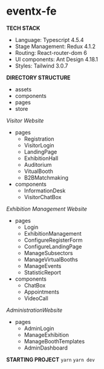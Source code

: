 # eventx-fe

**TECH STACK**
- Language: Typescript 4.5.4
- Stage Management: Redux 4.1.2
- Routing: React-router-dom 6
- UI components: Ant Design 4.18.1
- Styles: Tailwind 3.0.7

**DIRECTORY STRUCTURE**

- assets
- components
- pages
- store

*Visitor Website*
- pages
    - Registration
    - VisitorLogin
    - LandingPage
    - ExhibitionHall
    - Auditorium
    - VitualBooth
    - B2BMatchmaking
- components
    - InformationDesk
    - VisitorChatBox

*Exhibition Management Website*
- pages
    - Login
    - ExhibitionManagement
    - ConfigureRegisterForm
    - ConfigureLandingPage
    - ManageSubsectors
    - ManageVirtualBooths
    - ManageEvents
    - StatisticReport
- components
    - ChatBox
    - Appointments
    - VideoCall

*AdministrationWebsite*

- pages
    - AdminLogin
    - ManageExhibition
    - ManageBoothTemplates
    - AdminDashboard 

**STARTING PROJECT**
`yarn`
`yarn dev`
